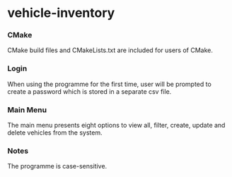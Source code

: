 # vehicle-inventory

### CMake ####

CMake build files and CMakeLists.txt are included for users of CMake.

### Login ###

When using the programme for the first time, user will be prompted to create a password which is stored in a separate csv file.

### Main Menu ###

The main menu presents eight options to view all, filter, create, update and delete vehicles from the system.

### Notes ### 
The programme is case-sensitive.
